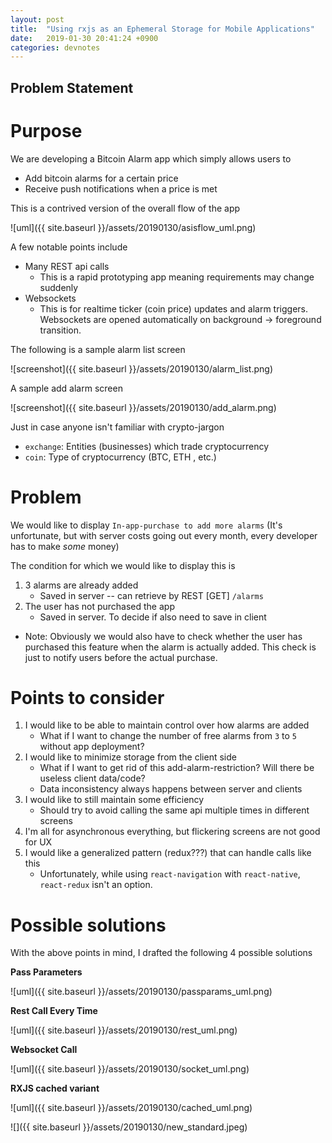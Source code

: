 ```yaml
---
layout: post
title:  "Using rxjs as an Ephemeral Storage for Mobile Applications"
date:   2019-01-30 20:41:24 +0900
categories: devnotes
---
```


## Problem Statement

# Purpose
We are developing a Bitcoin Alarm app which simply allows users to
- Add bitcoin alarms for a certain price
- Receive push notifications when a price is met

This is a contrived version of the overall flow of the app

![uml]({{ site.baseurl }}/assets/20190130/asisflow_uml.png)

A few notable points include
- Many REST api calls
    - This is a rapid prototyping app meaning requirements may change suddenly
- Websockets
    - This is for realtime ticker (coin price) updates and alarm triggers. Websockets are opened automatically on background -> foreground transition.

The following is a sample alarm list screen

![screenshot]({{ site.baseurl }}/assets/20190130/alarm_list.png)

A sample add alarm screen

![screenshot]({{ site.baseurl }}/assets/20190130/add_alarm.png)

Just in case anyone isn't familiar with crypto-jargon
- `exchange`: Entities (businesses) which trade cryptocurrency
- `coin`: Type of cryptocurrency (BTC, ETH , etc.)

# Problem
We would like to display `In-app-purchase to add more alarms`
(It's unfortunate, but with server costs going out every month, every developer has to make *some* money)

The condition for which we would like to display this is
1. 3 alarms are already added
    - Saved in server -- can retrieve by REST [GET] `/alarms`
2. The user has not purchased the app
    - Saved in server. To decide if also need to save in client

- Note: Obviously we would also have to check whether the user has purchased this feature when the alarm is actually added.
This check is just to notify users before the actual purchase.

# Points to consider

1. I would like to be able to maintain control over how alarms are added
    - What if I want to change the number of free alarms from `3` to `5` without app deployment?
2. I would like to minimize storage from the client side
    - What if I want to get rid of this add-alarm-restriction? Will there be useless client data/code?
    - Data inconsistency always happens between server and clients
3. I would like to still maintain some efficiency
    - Should try to avoid calling the same api multiple times in different screens
4. I'm all for asynchronous everything, but flickering screens are not good for UX
5. I would like a generalized pattern (redux???) that can handle calls like this
    - Unfortunately, while using `react-navigation` with `react-native`, `react-redux` isn't an option.

# Possible solutions
With the above points in mind, I drafted the following 4 possible solutions

**Pass Parameters**

![uml]({{ site.baseurl }}/assets/20190130/passparams_uml.png)

**Rest Call Every Time**

![uml]({{ site.baseurl }}/assets/20190130/rest_uml.png)

**Websocket Call**

![uml]({{ site.baseurl }}/assets/20190130/socket_uml.png)

**RXJS cached variant**

![uml]({{ site.baseurl }}/assets/20190130/cached_uml.png)

![]({{ site.baseurl }}/assets/20190130/new_standard.jpeg)

